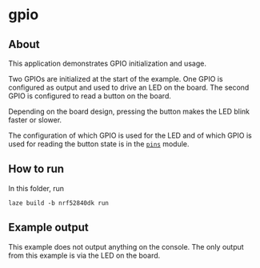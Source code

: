 # gpio

## About

This application demonstrates GPIO initialization and usage.

Two GPIOs are initialized at the start of the example.
One GPIO is configured as output and used to drive an LED on the board.
The second GPIO is configured to read a button on the board.

Depending on the board design,
pressing the button makes the LED blink faster or slower.

The configuration of which GPIO is used for the LED
and of which GPIO is used for reading the button state
is in the [`pins`](./src/pins.rs) module.

## How to run

In this folder, run

    laze build -b nrf52840dk run

## Example output

This example does not output anything on the console.
The only output from this example is via the LED on the board.

